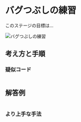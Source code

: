 # バグつぶしの練習

このステージの目標は...

![バグつぶしの練習]()




## 考え方と手順

### 疑似コード

```
```

## 解答例

```swift
```

### より上手な手法

```swift
```
